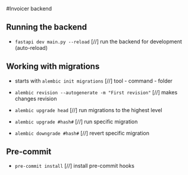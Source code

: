 #Invoicer backend

## Running the backend
- `fastapi dev main.py --reload` [//] run the backend for development (auto-reload)

## Working with migrations
- starts with `alembic init migrations` [//] tool - command - folder

- `alembic revision --autogenerate -m "First revision"` [//] makes changes revision
- `alembic upgrade head` [//] run migrations to the highest level
- `alembic upgrade #hash#` [//] run specific migration
- `alembic downgrade #hash#` [//] revert specific migration

## Pre-commit
- `pre-commit install` [//] install pre-commit hooks